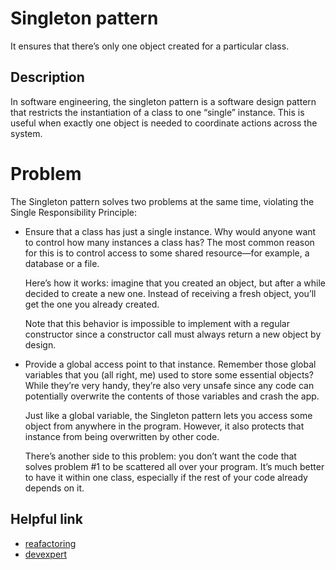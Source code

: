 # Singleton pattern

It ensures that there’s only one object created for a particular class.


## Description

In software engineering, the singleton pattern is a software design pattern that restricts the instantiation of a class to one “single” instance. This is useful when exactly one object is needed to coordinate actions across the system.

# Problem

The Singleton pattern solves two problems at the same time, violating the Single Responsibility Principle:

- Ensure that a class has just a single instance. Why would anyone want to control how many instances a class has? The most common reason for this is to control access to some shared resource—for example, a database or a file.
  
  Here’s how it works: imagine that you created an object, but after a while decided to create a new one. Instead of receiving a fresh object, you’ll get the one you already created.

  Note that this behavior is impossible to implement with a regular constructor since a constructor call must always return a new object by design.

- Provide a global access point to that instance. Remember those global variables that you (all right, me) used to store some essential objects? While they’re very handy, they’re also very unsafe since any code can potentially overwrite the contents of those variables and crash the app.

  Just like a global variable, the Singleton pattern lets you access some object from anywhere in the program. However, it also protects that instance from being overwritten by other code.

  There’s another side to this problem: you don’t want the code that solves problem #1 to be scattered all over your program. It’s much better to have it within one class, especially if the rest of your code already depends on it.


## Helpful link

- [reafactoring](https://refactoring.guru/design-patterns/singleton)
- [devexpert](http://devexpert.ir/javascript/%D8%A7%D9%84%DA%AF%D9%88%DB%8C-%D8%B7%D8%B1%D8%A7%D8%AD%DB%8C-singleton-%D8%AF%D8%B1-%D8%AC%D8%A7%D9%88%D8%A7-%D8%A7%D8%B3%DA%A9%D8%B1%DB%8C%D9%BE%D8%AA/)